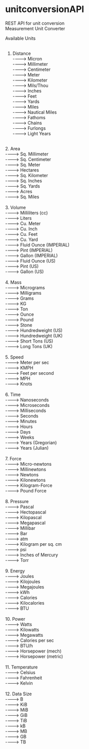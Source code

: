 # unitconversionAPI
REST API for unit conversion<br>
Measurement Unit Converter<br>

Available Units<br>
<br>
1. Distance<br>
----> Micron<br>
----> Millimeter<br>
----> Centimeter<br>
----> Meter<br>
----> Kilometer<br>
----> Mils/Thou<br>
----> Inches<br>
----> Feet<br>
----> Yards<br>
----> Miles<br>
----> Nautical Miles<br>
----> Fathoms<br>
----> Chains<br>
----> Furlongs<br>
----> Light Years<br>
<br>
2. Area<br>
----> Sq. Millimeter<br>
----> Sq. Centimeter<br>
----> Sq. Meter<br>
----> Hectares<br>
----> Sq. Kilometer<br>
----> Sq. Inches<br>
----> Sq. Yards<br>
----> Acres<br>
----> Sq. Miles<br>
<br>
3. Volume<br>
----> Milliliters (cc)<br>
----> Liters<br>
----> Cu. Meter<br>
----> Cu. Inch<br>
----> Cu. Feet<br>
----> Cu. Yard<br>
----> Fluid Ounce (IMPERIAL)<br>
----> Pint (IMPERIAL)<br>
----> Gallon (IMPERIAL)<br>
----> Fluid Ounce (US)<br>
----> Pint (US)<br>
----> Gallon (US)<br>
<br>
4. Mass<br>
----> Micrograms<br>
----> Milligrams<br>
----> Grams<br>
----> KG<br>
----> Ton<br>
----> Ounce<br>
----> Pound<br>
----> Stone<br>
----> Hundredweight (US)<br>
----> Hundredweight (UK)<br>
----> Short Tons (US)<br>
----> Long Tons (UK)<br>
<br>
5. Speed<br>
----> Meter per sec<br>
----> KMPH<br>
----> Feet per second<br>
----> MPH<br>
----> Knots<br>
<br>
6. Time<br>
----> Nanoseconds<br>
----> Microseconds<br>
----> Milliseconds<br>
----> Seconds<br>
----> Minutes<br>
----> Hours<br>
----> Days<br>
----> Weeks<br>
----> Years (Gregorian)<br>
----> Years (Julian)<br>
<br>
7. Force<br>
----> Micro-newtons<br>
----> Millinewtons<br>
----> Newtons<br>
----> Kilonewtons<br>
----> Kilogram-Force<br>
----> Pound Force<br>
<br>
8. Pressure<br>
----> Pascal<br>
----> Hectopascal<br>
----> Kilopascal<br>
----> Megapascal<br>
----> Millibar<br>
----> Bar<br>
----> atm<br>
----> Kilogram per sq. cm<br>
----> psi<br>
----> Inches of Mercury<br>
----> Torr<br>
<br>
9. Energy<br>
----> Joules<br>
----> Kilojoules<br>
----> Megajoules<br>
----> kWh<br>
----> Calories<br>
----> Kilocalories<br>
----> BTU<br>
<br>
10. Power<br>
----> Watts<br>
----> Kilowatts<br>
----> Megawatts<br>
----> Calories per sec<br>
----> BTU/h<br>
----> Horsepower (mech)<br>
----> Horsepower (metric)<br>
<br>
11. Temperature<br>
----> Celsius<br>
----> Fahrenheit<br>
----> Kelvin<br>
<br>
12. Data Size<br>
----> B<br>
----> KiB<br>
----> MiB<br>
----> GiB<br>
----> TiB<br>
----> kB<br>
----> MB<br>
----> GB<br>
----> TB<br><br>

